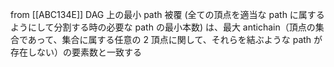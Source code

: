 
from [[ABC134E]]
DAG 上の最小 path 被覆 (全ての頂点を適当な path に属するようにして分割する時の必要な path の最小本数) は、最大 antichain（頂点の集合であって、集合に属する任意の 2 頂点に関して、それらを結ぶような path が存在しない）の要素数と一致する